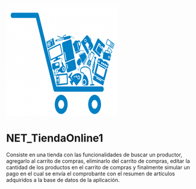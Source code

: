 ![Image of Yaktocat](https://github.com/cluco91/NET_TiendaOnline1/blob/master/tienda.png)

# NET_TiendaOnline1

Consiste en una tienda con las funcionalidades de buscar un productor, agregarlo al carrito de compras, eliminarlo del carrito de compras, editar la cantidad de los productos en el carrito de compras y finalmente simular un pago en el cual se envía el comprobante con el resumen de artículos adquiridos a la base de datos de la aplicación.
